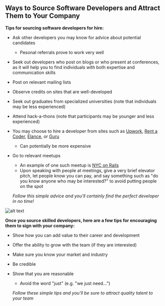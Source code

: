 ## Ways to Source Software Developers and Attract Them to Your Company

 **Tips for sourcing software developers for hire:**

- Ask other developers you may know for advice about potential candidates
  - Pesonal referrals prove to work very well
- Seek out developers who post on blogs or who present at conferences, as it will help you to find individuals with both expertise and communication skills
- Post on relevant mailing lists
- Observe credits on sites that are well-developed
- Seek out graduates from specialized universities (note that individuals may be less experienced)
- Attend hack-a-thons (note that participants may be younger and less experienced)
- You may choose to hire a developer from sites such as [Upwork](https://www.upwork.com), [Rent a Coder](http://www.rent-acoder.com), [Elance](https://www.elance.com/?r), or [Guru](http://www.guru.com)
  - Can potentially be more expensive
- Go to relevant meetups
  - An example of one such meetup is [NYC on Rails](http://www.meetup.com/nyc-on-rails/)
  - Upon speaking with people at meetings, give a very brief elevator pitch, let people know you can pay, and say something such as "do you know anyone who may be interested?" to avoid putting people on the spot


  *Follow this simple advice and you'll certainly find the perfect developer in no time!*
  
 ![alt text](http://cdn.business2community.com/wp-content/uploads/2014/09/hire-the-right-marketing-agency-600x384.jpg "You'll find the best software developer EVER!")
 
 
 **Once you source skilled developers, here are a few tips for encouraging them to sign with your company:**
 
- Show how you can add value to their career and development
- Offer the ability to grow with the team (if they are interested)
- Make sure you know your market and industry
- Be credible
- Show that you are reasonable
  - Avoid the word "just" (e.g. "we just need...")

  *Follow these simple tips and you'll be sure to attract quality talent to your team*
